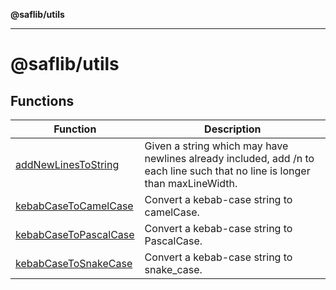**@saflib/utils**

***

# @saflib/utils

## Functions

| Function | Description |
| ------ | ------ |
| [addNewLinesToString](functions/addNewLinesToString.md) | Given a string which may have newlines already included, add /n to each line such that no line is longer than maxLineWidth. |
| [kebabCaseToCamelCase](functions/kebabCaseToCamelCase.md) | Convert a kebab-case string to camelCase. |
| [kebabCaseToPascalCase](functions/kebabCaseToPascalCase.md) | Convert a kebab-case string to PascalCase. |
| [kebabCaseToSnakeCase](functions/kebabCaseToSnakeCase.md) | Convert a kebab-case string to snake_case. |
